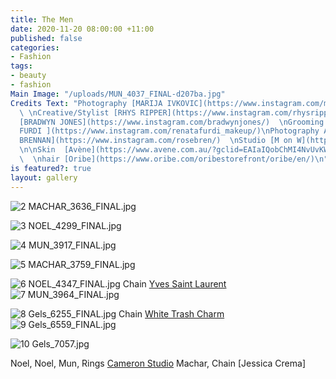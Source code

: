 ```yaml
---
title: The Men
date: 2020-11-20 08:00:00 +11:00
published: false
categories:
- Fashion
tags:
- beauty
- fashion
Main Image: "/uploads/MUN_4037_FINAL-d207ba.jpg"
Credits Text: "Photography [MARIJA IVKOVIC](https://www.instagram.com/marijaivkovic/)
  \ \nCreative/Stylist [RHYS RIPPER](https://www.instagram.com/rhysripper/)  \nGrooming
  [BRADWYN JONES](https://www.instagram.com/bradwynjones/)  \nGrooming Assistant [RENA
  FURDI ](https://www.instagram.com/renatafurdi_makeup/)\nPhotography Assistant [EMMA
  BRENNAN](https://www.instagram.com/rosebren/)  \nStudio [M on W](https://www.instagram.com/m__on__w/)
  \n\nSkin  [Avène](https://www.avene.com.au/?gclid=EAIaIQobChMI4NvUvKWI7QIVR5VLBR2law5xEAAYASAAEgIgiPD_BwE)
  \  \nhair [Oribe](https://www.oribe.com/oribestorefront/oribe/en/)\n"
is featured?: true
layout: gallery
---
```


![2 MACHAR_3636_FINAL.jpg](/uploads/2%20MACHAR_3636_FINAL.jpg)

![3 NOEL_4299_FINAL.jpg](/uploads/3%20NOEL_4299_FINAL.jpg)

![4 MUN_3917_FINAL.jpg](/uploads/4%20MUN_3917_FINAL.jpg)

![5 MACHAR_3759_FINAL.jpg](/uploads/5%20MACHAR_3759_FINAL.jpg)

![6 NOEL_4347_FINAL.jpg](/uploads/6%20NOEL_4347_FINAL.jpg)
Chain [Yves Saint Laurent](https://www.instagram.com/ysl/?hl=en)
![7 MUN_3964_FINAL.jpg](/uploads/7%20MUN_3964_FINAL.jpg)

![8 Gels_6255_FINAL.jpg](/uploads/8%20Gels_6255_FINAL.jpg)
Chain [White Trash Charm](https://www.instagram.com/whitetrashcharmsjewelry/)
![9 Gels_6559_FINAL.jpg](/uploads/9%20Gels_6559_FINAL.jpg)

![10 Gels_7057.jpg](/uploads/10%20Gels_7057.jpg)





Noel, 
Noel, 
Mun, Rings [Cameron Studio](https://www.instagram.com/cameronstudio/)
Machar, Chain [Jessica Crema]